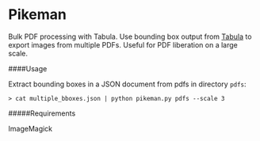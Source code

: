 Pikeman
=======

Bulk PDF processing with Tabula.  Use bounding box output from [Tabula](https://github.com/jazzido/tabula) to export images from multiple PDFs.  Useful for PDF liberation on a large scale.

####Usage

Extract bounding boxes in a JSON document from pdfs in directory `pdfs`:

    > cat multiple_bboxes.json | python pikeman.py pdfs --scale 3
    
  
#####Requirements

ImageMagick
